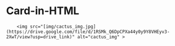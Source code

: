 # Card-in-HTML
        <img src="[img/cactus_img.jpg](https://drive.google.com/file/d/1RSMk_Q6DpCPXa44y0y9Y8VHEyv3-2XwT/view?usp=drive_link)" alt="cactus_img" >
